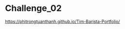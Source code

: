 # Challenge_02

<!-- Add description, screenshot of your application and a link to the github pages -->

https://phitrongtuanthanh.github.io/Tim-Barista-Portfolio/